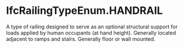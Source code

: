 IfcRailingTypeEnum.HANDRAIL
===========================
A type of railing designed to serve as an optional structural support for
loads applied by human occupants (at hand height). Generally located adjacent
to ramps and stairs. Generally floor or wall mounted.



